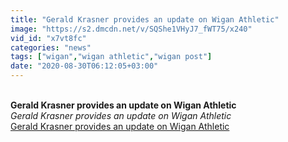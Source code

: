 ```yaml
---
title: "Gerald Krasner provides an update on Wigan Athletic"
image: "https://s2.dmcdn.net/v/SQShe1VHyJ7_fWT75/x240"
vid_id: "x7vt8fc"
categories: "news"
tags: ["wigan","wigan athletic","wigan post"]
date: "2020-08-30T06:12:05+03:00"
---
```

<br><b>Gerald Krasner provides an update on Wigan Athletic</b><br> <i>Gerald Krasner provides an update on Wigan Athletic</i><br> <u>Gerald Krasner provides an update on Wigan Athletic</u>
